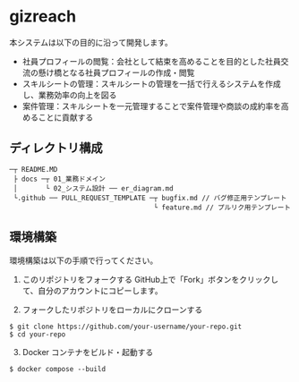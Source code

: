 # gizreach

本システムは以下の目的に沿って開発します。
- 社員プロフィールの閲覧：会社として結束を高めることを目的とした社員交流の懸け橋となる社員プロフィールの作成・閲覧
- スキルシートの管理：スキルシートの管理を一括で行えるシステムを作成し、業務効率の向上を図る
- 案件管理：スキルシートを一元管理することで案件管理や商談の成約率を高めることに貢献する

## ディレクトリ構成

```
─┬ README.MD
 ├ docs ─┬ 01_業務ドメイン
 │       └ 02_システム設計 ── er_diagram.md
 └.github ── PULL_REQUEST_TEMPLATE ─┬ bugfix.md // バグ修正用テンプレート
                                    └ feature.md // プルリク用テンプレート
```

## 環境構築
環境構築は以下の手順で行ってください。

1. このリポジトリをフォークする
GitHub上で「Fork」ボタンをクリックして、自分のアカウントにコピーします。


2. フォークしたリポジトリをローカルにクローンする

```
$ git clone https://github.com/your-username/your-repo.git
$ cd your-repo
```

3. Docker コンテナをビルド・起動する

```
$ docker compose --build
```